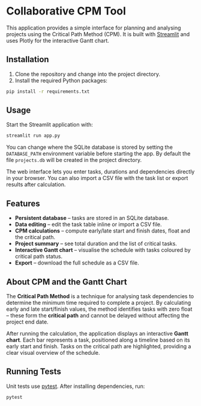 # Collaborative CPM Tool

This application provides a simple interface for planning and analysing projects using the Critical Path Method (CPM). It is built with [Streamlit](https://streamlit.io/) and uses Plotly for the interactive Gantt chart.

## Installation

1. Clone the repository and change into the project directory.
2. Install the required Python packages:

```bash
pip install -r requirements.txt
```

## Usage

Start the Streamlit application with:

```bash
streamlit run app.py
```

You can change where the SQLite database is stored by setting the
`DATABASE_PATH` environment variable before starting the app. By default the
file `projects.db` will be created in the project directory.

The web interface lets you enter tasks, durations and dependencies directly in your browser. You can also import a CSV file with the task list or export results after calculation.

## Features

- **Persistent database** – tasks are stored in an SQLite database.
- **Data editing** – edit the task table inline or import a CSV file.
- **CPM calculations** – compute early/late start and finish dates, float and the critical path.
- **Project summary** – see total duration and the list of critical tasks.
- **Interactive Gantt chart** – visualise the schedule with tasks coloured by critical path status.
- **Export** – download the full schedule as a CSV file.

## About CPM and the Gantt Chart

The **Critical Path Method** is a technique for analysing task dependencies to determine the minimum time required to complete a project. By calculating early and late start/finish values, the method identifies tasks with zero float – these form the **critical path** and cannot be delayed without affecting the project end date.

After running the calculation, the application displays an interactive **Gantt chart**. Each bar represents a task, positioned along a timeline based on its early start and finish. Tasks on the critical path are highlighted, providing a clear visual overview of the schedule.


## Running Tests

Unit tests use [pytest](https://pytest.org). After installing dependencies, run:

```bash
pytest
```

